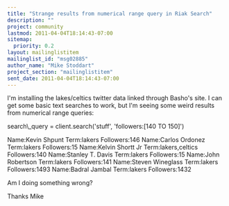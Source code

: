 ```yaml
---
title: "Strange results from numerical range query in Riak Search"
description: ""
project: community
lastmod: 2011-04-04T18:14:43-07:00
sitemap:
  priority: 0.2
layout: mailinglistitem
mailinglist_id: "msg02885"
author_name: "Mike Stoddart"
project_section: "mailinglistitem"
sent_date: 2011-04-04T18:14:43-07:00
---
```



I'm installing the lakes/celtics twitter data linked through Basho's
site. I can get some basic text searches to work, but I'm seeing some
weird results from numerical range queries:

search\\_query = client.search('stuff', 'followers:[140 TO 150]')

Name:Kevin Shpunt Term:lakers Followers:146
Name:Carlos Ordonez Term:lakers Followers:15
Name:Kelvin Shortt Jr Term:lakers,celtics Followers:140
Name:Stanley T. Davis Term:lakers Followers:15
Name:John Robertson Term:lakers Followers:141
Name:Steven Wineglass Term:lakers Followers:1493
Name:Badral Jambal Term:lakers Followers:1432

Am I doing something wrong?

Thanks
Mike

